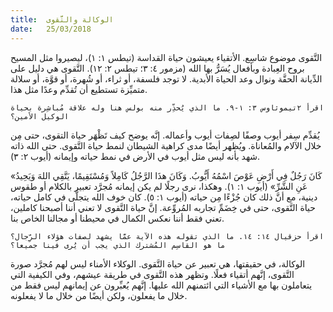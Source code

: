 ```yaml
---
title:  الوكالة والتَّقوى
date:   25/03/2018
---
```


التَّقوى موضوع شاسِع. الأتقياء يعيشون حياة القداسة (تيطس ١: ١)، ليصيروا مثل المسيح بروح العِبادة وبأفعال يُسَرُّ بها الله (مزمور ٤: ٣؛ تيطس ٢: ١٢). التَّقوى هي دليل على الدِّيانة الحقَّة ونوال وعد الحياة الأبدية. لا توجد فلسفة، أو ثراء، أو شُهرة، أو قوَّة، أو سلالة متميِّزة تستطيع أن تُقدِّم وعدًا مثل هذا.

`اقرأ ٢تيموثاوس ٣: ١-٩. ما الذي يُحذِّر منه بولس هنا وله علاقة مُباشِرة بحياة الوكيل الأمين؟`

يُقدِّم سِفر أيوب وصفًا لصِفات أيوب وأعماله. إنَّه يوضح كيف تَظْهَر حياة التقوى، حتى مِن خلال الآلام والمُعاناة. ويُظهر أيضًا مدى كراهية الشيطان لنمط حياة التَّقوى. حتى الله ذاته شهد بأنه ليس مثل أيوب في الأرض في نمط حياته وإيمانه (أيوب ٢: ٣).

«كَانَ رَجُلٌ فِي أَرْضِ عَوْصَ اسْمُهُ أَيُّوبُ. وَكَانَ هذَا الرَّجُلُ كَامِلاً وَمُسْتَقِيمًا، يَتَّقِي اللهَ وَيَحِيدُ عَنِ الشَّرِّ» (أيوب ١: ١). وهكذا، نرى رجلًا لم يكن إيمانه مُجرَّد تعبير بالكلام أو طقوس دينية، مع أنَّ ذلك كان جُزْءًا مِن حياته (أيوب ١: ٥). كان خوف الله يتجلَّى في كامل حياته، حياة التَّقوى، حتى في خِضَمِّ تجاربه المُروِّعة. إنَّ حياة التَّقوى لا تعني أننا أصبحنا كاملين، تعني فقط أننا نعكس الكمال في محيطنا أو مجالنا الخاص بنا.

`اقرأ حزقيال ١٤: ١٤. ما الذي تقوله هذه الآية عمَّا يشهد لصفات هؤلاء الرِّجال؟ ما هو القاسِم المُشترك الذي يجب أن يُرى فينا جميعا؟`

الوكالة، في حقيقتها، هي تعبير عن حياة التَّقوى. الوكلاء الأمناء ليس لهم مُجرَّد صورة التَّقوى، إنَّهم أتقياء فعلًا. وتظهر هذه التَّقوى في طريقة عيشهم، وفي الكيفية التي يتعاملون بها مع الأشياء التي ائتمنهم الله عليها. إنَّهم يُعبِّرون عن إيمانهم ليس فقط من خلال ما يفعلون، ولكن أيضًا من خلال ما لا يفعلونه.